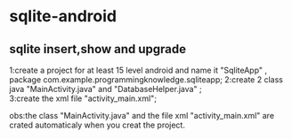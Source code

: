 # sqlite-android
sqlite insert,show and upgrade
-------------------------------------------
1:create a project for at least 15 level android and name it "SqliteApp" , package com.example.programmingknowledge.sqliteapp;
2:create 2 class java "MainActivity.java" and "DatabaseHelper.java"  ;   
3:create the xml file "activity_main.xml";



obs:the class "MainActivity.java"  and the file xml "activity_main.xml" are crated automaticaly when you creat the project.
